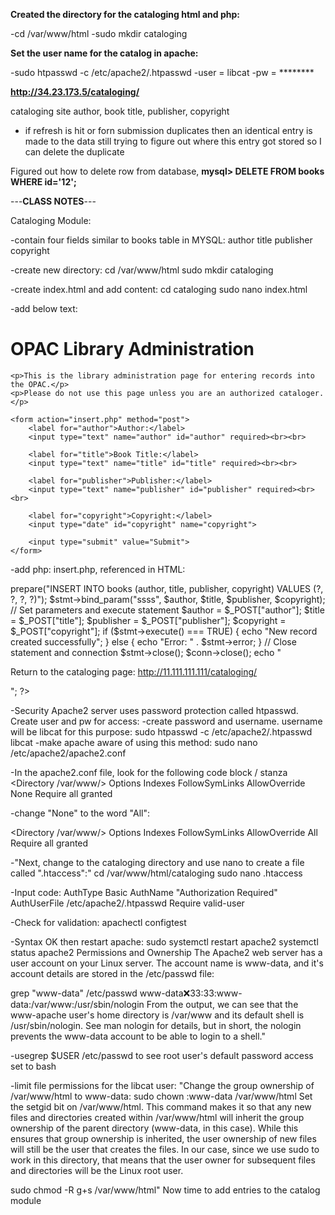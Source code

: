 **Created the directory for the cataloging html and php:**

 -cd /var/www/html
 -sudo mkdir cataloging


**Set the user name for the catalog in apache:**

 -sudo htpasswd -c /etc/apache2/.htpasswd 
 -user = libcat
 -pw = ********


**http://34.23.173.5/cataloging/**

cataloging site
author, book title, publisher, copyright
- if refresh is hit or forn submission duplicates then an identical entry is made to the data
still trying to figure out where this entry got stored so I can delete the duplicate

Figured out how to delete row from database, **mysql> DELETE FROM books WHERE id='12';**



---**CLASS NOTES**---

Cataloging Module:


-contain four fields similar to books table in MYSQL:
author
title
publisher
copyright

-create new directory:
cd /var/www/html
sudo mkdir cataloging

-create index.html and add content:
cd cataloging
sudo nano index.html

-add below text:
<!DOCTYPE html>
<html>
<head>
    <title>Enter Records</title>
</head>
<body>
    <h1>OPAC Library Administration</h1>

    <p>This is the library administration page for entering records into the OPAC.</p>
    <p>Please do not use this page unless you are an authorized cataloger.</p>

    <form action="insert.php" method="post">
        <label for="author">Author:</label>
        <input type="text" name="author" id="author" required><br><br>

        <label for="title">Book Title:</label>
        <input type="text" name="title" id="title" required><br><br>

        <label for="publisher">Publisher:</label>
        <input type="text" name="publisher" id="publisher" required><br><br>

        <label for="copyright">Copyright:</label>
        <input type="date" id="copyright" name="copyright">

        <input type="submit" value="Submit">
    </form>
</body>
</html>

-add php:
insert.php, referenced in HTML:

<?php

// Load MySQL credentials
require_once '../login.php';

// Establish connection
$conn = mysqli_connect($db_hostname, $db_username, $db_password) or
  die("Unable to connect");

// Open database
mysqli_select_db($conn, $db_database) or
  die("Could not open database '$db_database'");

// Prepare and bind SQL statement
$stmt = $conn->prepare("INSERT INTO books (author, title, publisher, copyright) VALUES (?, ?, ?, ?)");
$stmt->bind_param("ssss", $author, $title, $publisher, $copyright);

// Set parameters and execute statement
$author = $_POST["author"];
$title = $_POST["title"];
$publisher = $_POST["publisher"];
$copyright = $_POST["copyright"];

if ($stmt->execute() === TRUE) {
    echo "New record created successfully";
} else {
    echo "Error: " . $stmt->error;
}

// Close statement and connection
$stmt->close();
$conn->close();

echo "<p>Return to the cataloging page: <a href='http://11.111.111.111/cataloging/'>http://11.111.111.111/cataloging/</a></p>";
?>

-Security
Apache2 server uses password protection called htpasswd.  Create user and pw for access:
-create password and username. username will be libcat for this purpose:
sudo htpasswd -c /etc/apache2/.htpasswd libcat
-make apache aware of using this method:
sudo nano /etc/apache2/apache2.conf

-In the apache2.conf file, look for the following code block / stanza
<Directory /var/www/>
  Options Indexes FollowSymLinks
  AllowOverride None
  Require all granted
</Directory>

-change "None" to the word "All":

<Directory /var/www/>
  Options Indexes FollowSymLinks
  AllowOverride All
  Require all granted
</Directory>

-"Next, change to the cataloging directory and use nano to create a file called ".htaccess":"
cd /var/www/html/cataloging
sudo nano .htaccess

-Input code:
AuthType Basic
AuthName "Authorization Required"
AuthUserFile /etc/apache2/.htpasswd
Require valid-user

-Check for validation:
apachectl configtest

-Syntax OK then restart apache:
sudo systemctl restart apache2
systemctl status apache2
Permissions and Ownership
The Apache2 web server has a user account on your Linux server. The account name is www-data, and it's account details are stored in the /etc/passwd file:

grep "www-data" /etc/passwd
www-data:x:33:33:www-data:/var/www:/usr/sbin/nologin
From the output, we can see that the www-apache user's home directory is /var/www and its default shell is /usr/sbin/nologin. See man nologin for details, but in short, the nologin prevents the www-data account to be able to login to a shell."

-usegrep $USER /etc/passwd to see root user's default password access set to bash

-limit file permissions for the libcat user:
"Change the group ownership of /var/www/html to www-data:
sudo chown :www-data /var/www/html
Set the setgid bit on /var/www/html. This command makes it so that any new files and directories created within /var/www/html will inherit the group ownership of the parent directory (www-data, in this case). While this ensures that group ownership is inherited, the user ownership of new files will still be the user that creates the files. In our case, since we use sudo to work in this directory, that means that the user owner for subsequent files and directories will be the Linux root user.

sudo chmod -R g+s /var/www/html"
Now time to add entries to the catalog module


